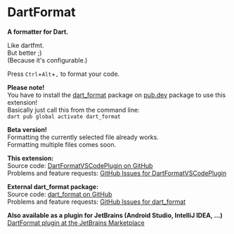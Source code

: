 # DartFormat

**A formatter for Dart.**

Like dartfmt.  
But better ;)  
(Because it's configurable.)

Press `Ctrl`+`Alt`+`,` to format your code.

**Please note!**  
You have to install the [dart_format](https://pub.dev/packages/dart_format) package on [pub.dev](https://pub.dev) package to use this extension!  
Basically just call this from the command line:  
`dart pub global activate dart_format`

**Beta version!**  
Formatting the currently selected file already works.  
Formatting multiple files comes soon.  

**This extension:**  
Source code: <a href="https://github.com/eggnstone/DartFormatVSCodePlugin">DartFormatVSCodePlugin on GitHub</a>  
Problems and feature requests: <a href="https://github.com/eggnstone/DartFormatVSCodePlugin/issues">GitHub Issues for DartFormatVSCodePlugin</a>  

**External dart_format package:**  
Source code: <a href="https://github.com/eggnstone/dart_format/">dart_format on GitHub</a>  
Problems and feature requests: <a href="https://github.com/eggnstone/dart_format/issues">GitHub Issues for dart_format</a>  

**Also available as a plugin for JetBrains (Android Studio, IntelliJ IDEA, ...)**  
[DartFormat plugin at the JetBrains Marketplace](https://plugins.jetbrains.com/plugin/21003-dartformat)
